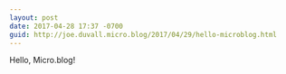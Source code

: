 ```yaml
---
layout: post
date: 2017-04-28 17:37 -0700
guid: http://joe.duvall.micro.blog/2017/04/29/hello-microblog.html
---
```

Hello, Micro.blog!
